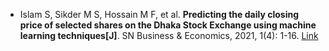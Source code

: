 * Islam S, Sikder M S, Hossain M F, et al. <b>Predicting the daily closing price of selected shares on the Dhaka Stock Exchange using machine learning techniques[J]</b>. SN Business & Economics, 2021, 1(4): 1-16. [Link](https://link.springer.com/article/10.1007/s43546-021-00065-6)
